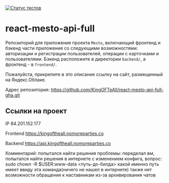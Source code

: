 [![Статус тестов](../../actions/workflows/tests.yml/badge.svg)](../../actions/workflows/tests.yml)

# react-mesto-api-full
Репозиторий для приложения проекта `Mesto`, включающий фронтенд и бэкенд части приложения со следующими возможностями: авторизации и регистрации пользователей, операции с карточками и пользователями. Бэкенд расположите в директории `backend/`, а фронтенд - в `frontend/`. 
  
Пожалуйста, прикрепите в это описание ссылку на сайт, размещенный на Яндекс.Облаке.

Адрес репозитория: https://github.com/KingOFTeAll/react-mesto-api-full-gha.git

## Ссылки на проект

IP  84.201.152.177

Frontend https://kingoftheall.nomoreparties.co 

Backend https://api.kingoftheall.nomoreparties.co

Комментарий: попытался найти решения проблемы: переделал вм, попытался найти решения в интернете с изменением конфига,
вопрос: sudo chown -R $USER:www-data <путь-до-билда> 
какой именно путь имеет ввиду эта команда(ничего не нашел в интернете)
также нет возможности обращения к наставникам из-за архивирования чатов
